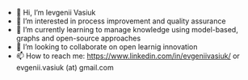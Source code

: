 - 👋 Hi, I’m Ievgenii Vasiuk
- 👀 I’m interested in process improvement and quality assurance
- 🌱 I’m currently learning to manage knowledge using model-based, graphs and open-source approaches
- 💞️ I’m looking to collaborate on open learnig innovation
- 📫 How to reach me: https://www.linkedin.com/in/evgeniivasiuk/ or evgenii.vasiuk (at) gmail.com

<!---
evlibra/evlibra is a ✨ special ✨ repository because its `README.md` (this file) appears on your GitHub profile.
You can click the Preview link to take a look at your changes.
--->
